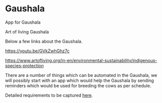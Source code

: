 # Gaushala
App for Gaushala 

Art of living Gaushala 

Below a few links about the Gaushala.

https://youtu.be/GVkZwhGhz7c

https://www.artofliving.org/in-en/environmental-sustainability/indigenous-species-protection

There are a number of things which can be automated in the Gaushala, we will possibly start with an app which would help the Gaushala by sending reminders which would be used for breeding the cows as per schedule.

Detailed requirements to be captured [here](https://github.com/ArtOfLiving-AOL/Gaushala/blob/master/docs/breeding).
